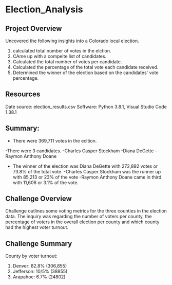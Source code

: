 # Election_Analysis

## Project Overview
Uncovered the following insights into a Colorado local election.
  1. calculated total number of votes in the elction.
  2. CAme up with a compelte list of candidates.
  3. Calculated the total number of votes per candidate.
  4. Calculated the percentage of the total vote each candidate received.
  5. Determined the winner of the election based on the candidates' vote percentage.
  
  ## Resources
  Date source: election_results.csv
  Software: Python 3.8.1, Visual Studio Code 1.38.1
  
  ## Summary:
  
  - There were 369,711 votes in the ecltion.
  
  -There were 3 candidates.
    -Charles Casper Stockham
    -Diana DeGette
    -Raymon Anthony Doane
    
   - The winner of the election was Diana DeGette with 272,892 votes or 73.8% of the total vote.
    -Charles Casper Stockham was the runner up with 85,213 or 23% of the vote
    -Raymon Anthony Doane came in third with 11,606 or 3.1% of the vote.
    
## Challenge Overview

Challenge outlines some voting metrics for the three counties in the election data. The inquiry was regarding the number of voters per county, the percentage of voters in the overall election per county and which county had the highest voter turnout.
    
## Challenge Summary
County by voter turnout:
1. Denver: 82.8% (306,855)
2. Jefferson: 10/5% (38855)
3. Arapahoe: 6.7% (24802)
